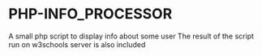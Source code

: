 # PHP-INFO_PROCESSOR
A small php script to display info about some user
The result of the script run on w3schools server is also included
